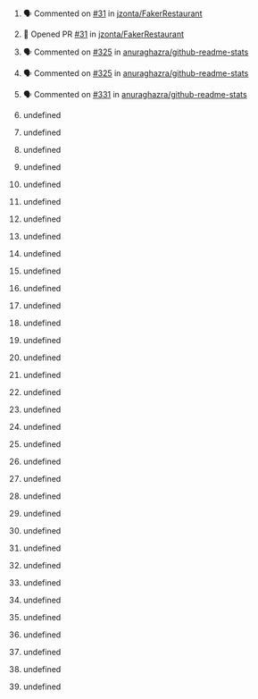1. 🗣 Commented on [#31](https://github.com//jzonta/FakerRestaurant/issues/31) in [jzonta/FakerRestaurant](https://github.com//jzonta/FakerRestaurant)

2. 💪 Opened PR [#31](https://github.com//jzonta/FakerRestaurant/pull/31) in [jzonta/FakerRestaurant](https://github.com//jzonta/FakerRestaurant)
3. 🗣 Commented on [#325](https://github.com//anuraghazra/github-readme-stats/issues/325) in [anuraghazra/github-readme-stats](https://github.com//anuraghazra/github-readme-stats)
4. 🗣 Commented on [#325](https://github.com//anuraghazra/github-readme-stats/issues/325) in [anuraghazra/github-readme-stats](https://github.com//anuraghazra/github-readme-stats)
5. 🗣 Commented on [#331](https://github.com//anuraghazra/github-readme-stats/issues/331) in [anuraghazra/github-readme-stats](https://github.com//anuraghazra/github-readme-stats)


6. undefined
7. undefined

8. undefined

9. undefined
10. undefined
11. undefined
12. undefined
13. undefined
14. undefined
15. undefined
16. undefined
17. undefined
18. undefined
19. undefined

20. undefined
21. undefined

22. undefined

23. undefined
24. undefined
25. undefined
26. undefined

27. undefined

28. undefined
29. undefined
30. undefined

31. undefined
32. undefined
33. undefined
34. undefined
35. undefined
36. undefined
37. undefined


38. undefined
39. undefined
